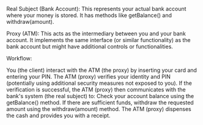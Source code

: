 Real Subject (Bank Account): This represents your actual bank account where your money is stored. It has methods like getBalance() and withdraw(amount).

Proxy (ATM): This acts as the intermediary between you and your bank account. It implements the same interface (or similar functionality) as the bank account but might have additional controls or functionalities.

Workflow:

You (the client) interact with the ATM (the proxy) by inserting your card and entering your PIN.
The ATM (proxy) verifies your identity and PIN (potentially using additional security measures not exposed to you).
If the verification is successful, the ATM (proxy) then communicates with the bank's system (the real subject) to:
Check your account balance using the getBalance() method.
If there are sufficient funds, withdraw the requested amount using the withdraw(amount) method.
The ATM (proxy) dispenses the cash and provides you with a receipt.